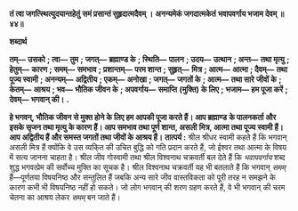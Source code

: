 **तं त्वा जगत्स्थित्युदयान्तहेतुं** **समं प्रसान्तं सुहृदात्मदैवम् ।** **अनन्यमेकं जगदात्मकेतं** **भवापवर्गाय भजाम देवम् ॥ ४४॥** 

**शब्दार्थ** 

**तम्—** **उसको** **; त्वा—** **तुम** **; जगत्—** **ब्रह्माण्ड के** **; स्थिति—** **पालन** **; उदय—** **उत्थान** **; अन्त—** **तथा मृत्यु** **; हेतुम्—** **कारण** **; समम्—** **समभाव** **; प्रशान्तम्—** **परम शान्त** **; सुहृत्—** **मित्र** **; आत्म—** **आत्मा** **; दैवम्—** **तथा पूज्य स्वामी** **; अनन्यम्—** **अद्वितीय** **; एकम्—** **अनोखा** **; जगत्—** **जगतों के** **; आत्म—** **तथा सारे जीवों के** **; केतम्—** **आश्रय** **; भव—** **भौतिक जीवन के** **; अपवर्गाय—** **समाप्ति** **(मुक्ति) के लिए** **; भजाम—** **हम पूजा करें** **; देवम्—** **भगवान् की।** **.** 

**हे भगवन्, भौतिक जीवन से मुक्त होने के लिए हम आपकी पूजा करते हैं। आप ब्रह्माण्ड** **के पालनकर्ता और इसके सृजन तथा मृत्यु के कारण हैं। आप समभाव तथा पूर्ण शान्त, असली** **मित्र, आत्मा तथा पूज्य स्वामी हैं। आप अद्वितीय हैं और समस्त जगतों तथा जीवों के आश्रय हैं।** **तात्पर्य :** श्रील श्रीधर स्वामी कहते हैं कि भगवान् असली मित्र हैं क्योंकि वे उस व्यकि्त की उचित बुद्धि को गति प्रदान करते हैं, जो ईश्वर तथा आत्मा के विषय में सत्य जानना चाहता है। श्रील जीव गोस्वामी तथा श्रील विश्वनाथ चक्रवर्ती बल देते हैं कि *भवापवर्गाय* शब्द शुद्ध भगवत्प्रेम की सर्वोच्च मुक्ति का सूचक है। श्रील विश्वनाथ चक्रवर्ती यह भी बतलाते हैं कि भगवान् *समम्* हैं—पूर्णतया विषयनिष्ठ और सन्तुलित हैं जबकि अन्य सारे जीव वास्तविकता को पूरी तरह न समझने के कारण कभी भी विषयनिष्ठ नहीं हो सकते। जो लोग भगवान् की शरण ग्रहण करते हैं, वे भी भगवान् की चरम चेतना का आश्रय लेकर *समम्* बन जाते हैं।  